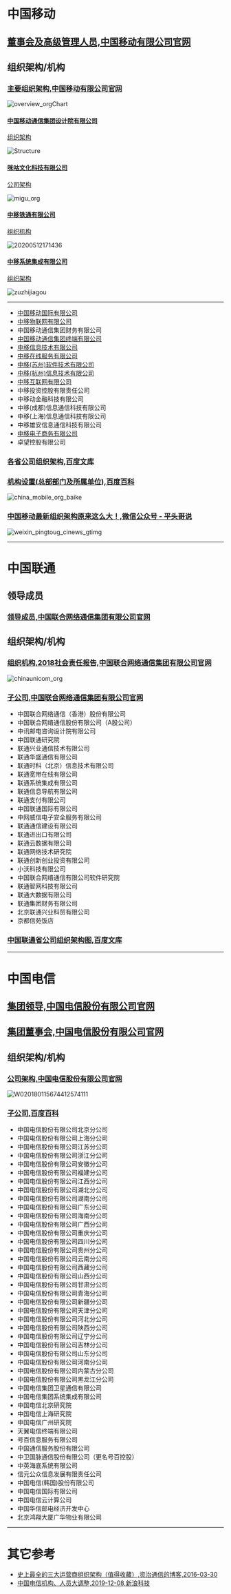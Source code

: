 # 中国移动

## [董事会及高级管理人员,中国移动有限公司官网](https://www.chinamobileltd.com/sc/about/directors.php#dongxin)

## 组织架构/机构

### [主要组织架构,中国移动有限公司官网](https://www.chinamobileltd.com/sc/about/overview.php)

![overview_orgChart](https://www.chinamobileltd.com/tc/images/about/overview_orgChart.png)

#### [中国移动通信集团设计院有限公司](http://www.cmdi.chinamobile.com/Default.aspx)

[组织架构](http://www.cmdi.chinamobile.com/companyorg.aspx?ChannelId=1&ColumnId=128)

![Structure](http://www.cmdi.chinamobile.com/images/Structure.jpg)

#### [咪咕文化科技有限公司](http://www.migu.cn/index.html)

[公司架构](http://www.migu.cn/about.html)

![migu_org](http://10.168.136.24/uploads/sdc/publication/ce4ea48a83/migu_org.png)


#### [中移铁通有限公司](http://www.cmtietong.com/Web/)

[组织机构](http://www.cmtietong.com/Web/Aboutus/a20160907143005.shtml)

![20200512171436](http://www.cmtietong.com/Upload/upload_images/20200512171436.zzjg.jpg)


#### [中移系统集成有限公司](http://www.cmccsi.com.cn/)

[组织架构](http://www.cmccsi.com.cn/aboutus/#organization)

![zuzhijiagou](http://www.cmccsi.com.cn/resources/images/aboutus/zuzhijiagou.png)

---

- [中国移动国际有限公司](https://www.cmi.chinamobile.com/)
- [中移物联网有限公司](http://iot.10086.cn/)
- 中国移动通信集团财务有限公司
- [中国移动通信集团终端有限公司](http://products.chinamobiledevice.com/indexCN)
- [中移信息技术有限公司](http://it.10086.cn/indexc.html)
- [中移在线服务有限公司](http://online.10086.cn/official/index/)
- [中移(苏州)软件技术有限公司](http://cmsoft.10086.cn/)
- [中移(杭州)信息技术有限公司](https://hy.10086.cn/#/)
- [中移互联网有限公司](http://cmic.chinamobile.com/index.html)
- 中移投资控股有限责任公司
- 中移动金融科技有限公司
- 中移(成都)信息通信科技有限公司
- 中移(上海)信息通信科技有限公司
- 中移雄安信息通信科技有限公司
- [中移电子商务有限公司](https://www.cmpay.com/)
- 卓望控股有限公司


### [各省公司组织架构,百度文库](https://wenku.baidu.com/view/8283b1a0b52acfc789ebc9e1.html)

### [机构设置(总部部门及所属单位),百度百科](https://baike.baidu.com/item/%E4%B8%AD%E5%9B%BD%E7%A7%BB%E5%8A%A8%E9%80%9A%E4%BF%A1%E9%9B%86%E5%9B%A2%E6%9C%89%E9%99%90%E5%85%AC%E5%8F%B8/22294049?fromtitle=%E4%B8%AD%E5%9B%BD%E7%A7%BB%E5%8A%A8%E9%80%9A%E4%BF%A1%E9%9B%86%E5%9B%A2%E5%85%AC%E5%8F%B8&fromid=804538)

![china_mobile_org_baike](http://10.168.136.24/uploads/sdc/publication/39dc462f7f/china_mobile_org_baike.png)

### [中国移动最新组织架构原来这么大！,微信公众号 - 平头哥说](https://view.inews.qq.com/w2/20200117A0GRKK00?tbkt=C1&strategy=&openid=o04IBAANtluaqqhL8KjEij7Zdr0Q&uid=&refer=wx_hot)

![weixin_pingtoug_cinews_gtimg](http://inews.gtimg.com/newsapp_bt/0/11222009482/641)

---

# 中国联通

## 领导成员

### [领导成员,中国联合网络通信集团有限公司官网](http://www.chinaunicom.com/about/leaders.html)

## 组织架构/机构

### [组织机构,2018社会责任报告,中国联合网络通信集团有限公司官网](https://www.chinaunicom.cn/resource/group1/M01/00/0F/wKjcA1zixdCADy2aAGPqSJhy3Uo234.pdf)

![chinaunicom_org](http://10.168.136.24/uploads/sdc/publication/751c180e4e/chinaunicom_org.png)

### [子公司,中国联合网络通信集团有限公司官网](https://www.chinaunicom.cn/city/index.html)
- 中国联合网络通信（香港）股份有限公司
- 中国联合网络通信股份有限公司（A股公司）
- 中讯邮电咨询设计院有限公司
- 中国联通研究院
- 联通兴业通信技术有限公司
- 联通华盛通信有限公司
- 联通时科（北京）信息技术有限公司
- 联通宽带在线有限公司
- 联通系统集成有限公司
- 联通信息导航有限公司
- 联通支付有限公司
- 中国联通国际有限公司
- 中网威信电子安全服务有限公司
- 联通通信建设有限公司
- 联通进出口有限公司
- 联通云数据有限公司
- 联通网络技术研究院
- 联通创新创业投资有限公司
- 小沃科技有限公司
- 中国联合网络通信有限公司软件研究院
- 联通智网科技有限公司
- 联通大数据有限公司
- 联通集团财务有限公司
- 北京联通兴业科贸有限公司
- 京都信苑饭店


### [中国联通省公司组织架构图,百度文库](https://wenku.baidu.com/view/ae389247a8956bec0975e3c2.html)

---

# 中国电信

## [集团领导,中国电信股份有限公司官网](http://www.chinatelecom.com.cn/corp/ldcycs/)

## [集团董事会,中国电信股份有限公司官网](http://www.chinatelecom.com.cn/corp/director/)

## 组织架构/机构

### [公司架构,中国电信股份有限公司官网](https://www.chinatelecom-h.com/sc/company/organization.php)

![W020180115674412574111](http://www.chinatelecom.com.cn/corp/zzjgcs/201801/W020180115674412574111.png)

### [子公司,百度百科](https://baike.baidu.com/item/%E4%B8%AD%E5%9B%BD%E7%94%B5%E4%BF%A1%E9%9B%86%E5%9B%A2%E6%9C%89%E9%99%90%E5%85%AC%E5%8F%B8?fromtitle=%E4%B8%AD%E5%9B%BD%E7%94%B5%E4%BF%A1&fromid=138709)
- 中国电信股份有限公司北京分公司
- 中国电信股份有限公司上海分公司
- 中国电信股份有限公司江苏分公司
- 中国电信股份有限公司浙江分公司
- 中国电信股份有限公司安徽分公司
- 中国电信股份有限公司福建分公司
- 中国电信股份有限公司江西分公司
- 中国电信股份有限公司湖北分公司
- 中国电信股份有限公司湖南分公司
- 中国电信股份有限公司广东分公司
- 中国电信股份有限公司海南分公司
- 中国电信股份有限公司广西分公司
- 中国电信股份有限公司重庆分公司
- 中国电信股份有限公司四川分公司
- 中国电信股份有限公司贵州分公司
- 中国电信股份有限公司云南分公司
- 中国电信股份有限公司西藏分公司
- 中国电信股份有限公司山西分公司
- 中国电信股份有限公司甘肃分公司
- 中国电信股份有限公司青海分公司
- 中国电信股份有限公司新疆分公司
- 中国电信股份有限公司天津分公司
- 中国电信股份有限公司河北分公司
- 中国电信股份有限公司陕西分公司
- 中国电信股份有限公司辽宁分公司
- 中国电信股份有限公司吉林分公司
- 中国电信股份有限公司山东分公司
- 中国电信股份有限公司河南分公司
- 中国电信股份有限公司内蒙古分公司
- 中国电信股份有限公司黑龙江分公司
- 中国电信集团卫星通信有限公司
- 中国电信集团系统集成有限公司
- 中国电信北京研究院
- 中国电信上海研究院
- 中国电信广州研究院
- 天翼电信终端有限公司
- 号百信息服务有限公司
- 中国通信服务股份有限公司
- 中卫国脉通信股份有限公司（更名号百控股）
- 中英海底系统有限公司
- 信元公众信息发展有限责任公司
- 中国电信(韩国)股份有限公司
- 中国电信国际有限公司
- 中国电信云计算公司
- 中国华信邮电经济开发中心
- 北京鸿翔大厦广华物业有限公司

---

# 其它参考
- [史上最全的三大运营商组织架构（值得收藏）,资治通信的博客,2016-03-30](http://blog.sina.com.cn/s/blog_c2e0927f0102wm9v.html)
- [中国电信机构、人员大调整,2019-12-08,新浪科技](https://tech.sina.cn/csj/2019-12-08/doc-iihnzhfz4393631.d.html?cre=tianyi&mod=wtech&loc=5&r=25&rfunc=60&tj=cxvertical_wap_wtech&tr=0&vt=4&pos=18)

